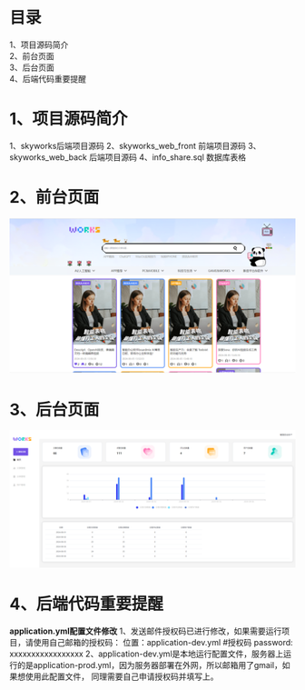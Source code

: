 # 目录
1、项目源码简介  \
2、前台页面  
3、后台页面  
4、后端代码重要提醒

# 1、项目源码简介
1、skyworks后端项目源码
2、skyworks_web_front 前端项目源码
3、skyworks_web_back 后端项目源码
4、info_share.sql 数据库表格

# 2、前台页面
![前台页面](front.png)

# 3、后台页面
![后台页面](back.png)


# 4、后端代码重要提醒
**application.yml配置文件修改**
1、发送邮件授权码已进行修改，如果需要运行项目，请使用自己邮箱的授权码：
位置：application-dev.yml #授权码 password: xxxxxxxxxxxxxxxxx
2、application-dev.yml是本地运行配置文件，服务器上运行的是application-prod.yml，因为服务器部署在外网，所以邮箱用了gmail，如果想使用此配置文件，
同理需要自己申请授权码并填写上。

